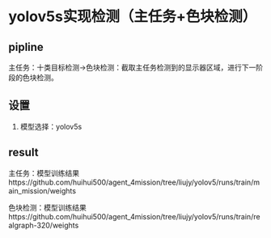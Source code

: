 # yolov5s实现检测（主任务+色块检测）

## pipline

主任务：十类目标检测->色块检测：截取主任务检测到的显示器区域，进行下一阶段的色块检测。

## 设置

1. 模型选择：yolov5s


## result

主任务：模型训练结果https://github.com/huihui500/agent_4mission/tree/liujy/yolov5/runs/train/main_mission/weights

色块检测：模型训练结果https://github.com/huihui500/agent_4mission/tree/liujy/yolov5/runs/train/realgraph-320/weights